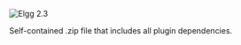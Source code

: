![Elgg 2.3](https://img.shields.io/badge/Elgg-2.3.x-orange.svg?style=flat-square)

Self-contained .zip file that includes all plugin dependencies.